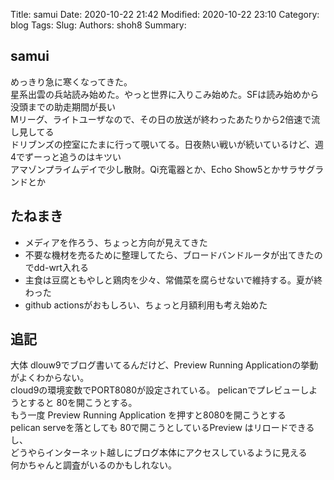 Title: samui
Date: 2020-10-22 21:42
Modified: 2020-10-22 23:10
Category: blog
Tags: 
Slug: 
Authors: shoh8
Summary: 

## samui

めっきり急に寒くなってきた。  
星系出雲の兵站読み始めた。やっと世界に入りこみ始めた。SFは読み始めから没頭までの助走期間が長い  
Mリーグ、ライトユーザなので、その日の放送が終わったあたりから2倍速で流し見してる  
ドリブンズの控室にたまに行って覗いてる。日夜熱い戦いが続いているけど、週4でずーっと追うのはキツい  
アマゾンプライムデイで少し散財。Qi充電器とか、Echo Show5とかサラサグランドとか

## たねまき

- メディアを作ろう、ちょっと方向が見えてきた
- 不要な機材を売るために整理してたら、ブロードバンドルータが出てきたのでdd-wrt入れる
- 主食は豆腐ともやしと鶏肉を少々、常備菜を腐らせないで維持する。夏が終わった
- github actionsがおもしろい、ちょっと月額利用も考え始めた

## 追記

大体 dlouw9でブログ書いてるんだけど、Preview Running Applicationの挙動がよくわからない。  
cloud9の環境変数でPORT8080が設定されている。 pelicanでプレビューしようとすると 80を開こうとする。  
もう一度 Preview Running Application を押すと8080を開こうとする  
pelican serveを落としても 80で開こうとしているPreview はリロードできるし、  
どうやらインターネット越しにブログ本体にアクセスしているように見える  
何かちゃんと調査がいるのかもしれない。

